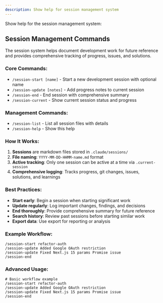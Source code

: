 ```yaml
---
description: Show help for session management system
---
```


Show help for the session management system:

## Session Management Commands

The session system helps document development work for future reference and provides comprehensive tracking of progress, issues, and solutions.

### Core Commands:

- `/session-start [name]` - Start a new development session with optional name
- `/session-update [notes]` - Add progress notes to current session  
- `/session-end` - End session with comprehensive summary
- `/session-current` - Show current session status and progress

### Management Commands:

- `/session-list` - List all session files with details
- `/session-help` - Show this help

### How It Works:

1. **Sessions** are markdown files stored in `.claude/sessions/`
2. **File naming**: `YYYY-MM-DD-HHMM-name.md` format
3. **Active tracking**: Only one session can be active at a time via `.current-session`
4. **Comprehensive logging**: Tracks progress, git changes, issues, solutions, and learnings

### Best Practices:

- **Start early**: Begin a session when starting significant work
- **Update regularly**: Log important changes, findings, and decisions
- **End thoroughly**: Provide comprehensive summary for future reference
- **Search history**: Review past sessions before starting similar work
- **Export data**: Use export for reporting or analysis

### Example Workflow:

```
/session-start refactor-auth
/session-update Added Google OAuth restriction
/session-update Fixed Next.js 15 params Promise issue  
/session-end
```

### Advanced Usage:

```
# Basic workflow example
/session-start refactor-auth
/session-update Added Google OAuth restriction
/session-update Fixed Next.js 15 params Promise issue
/session-end
```